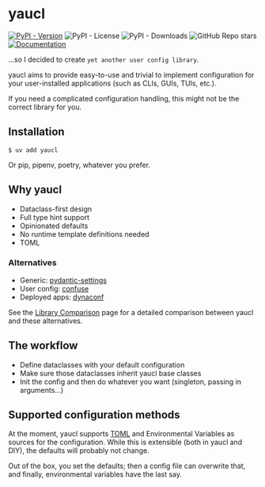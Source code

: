 # yaucl

[![PyPI - Version](https://img.shields.io/pypi/v/yaucl)](https://pypi.org/project/yaucl/)
![PyPI - License](https://img.shields.io/pypi/l/yaucl)
![PyPI - Downloads](https://img.shields.io/pypi/dm/yaucl)
![GitHub Repo stars](https://img.shields.io/github/stars/DJetelina/yaucl?style=flat&logo=github)
[![Documentation](https://img.shields.io/badge/docs-latest-blue.svg)](https://djetelina.github.io/yaucl)

...so I decided to create `yet another user config library`.

yaucl aims to provide easy-to-use and trivial to implement configuration
for your user-installed applications (such as CLIs, GUIs, TUIs, etc.).

If you need a complicated configuration handling, this might not be the correct library for you.

## Installation

```shell
$ uv add yaucl
```

Or pip, pipenv, poetry, whatever you prefer.

## Why yaucl

- Dataclass-first design
- Full type hint support
- Opinionated defaults
- No runtime template definitions needed
- TOML

### Alternatives

- Generic: [pydantic-settings](https://docs.pydantic.dev/latest/concepts/pydantic_settings/)
- User config: [confuse](https://pypi.org/project/confuse/)
- Deployed apps: [dynaconf](https://pypi.org/project/dynaconf/)

See the [Library Comparison](https://djetelina.github.io/yaucl/comparison/) page for a detailed comparison between yaucl and these alternatives.

## The workflow

- Define dataclasses with your default configuration
- Make sure those dataclasses inherit yaucl base classes
- Init the config and then do whatever you want (singleton, passing in arguments...)

## Supported configuration methods

At the moment, yaucl supports [TOML](https://toml.io/en/) and Environmental Variables
as sources for the configuration. While this is extensible (both in yaucl and DIY),
the defaults will probably not change.

Out of the box, you set the defaults; then a config file can overwrite that,
and finally, environmental variables have the last say.
